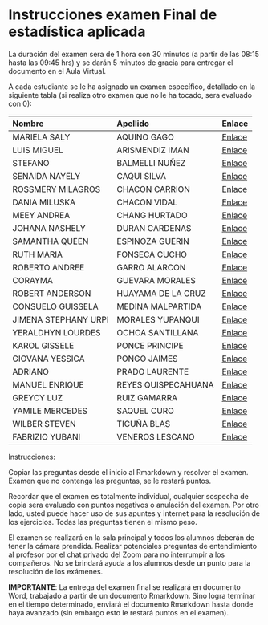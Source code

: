 Instrucciones examen Final de estadística aplicada
================

La duración del examen sera de 1 hora con 30 minutos (a partir de las
08:15 hasta las 09:45 hrs) y se darán 5 minutos de gracia para entregar
el documento en el Aula Virtual.

A cada estudiante se le ha asignado un examen específico, detallado en
la siguiente tabla (si realiza otro examen que no le ha tocado, sera
evaluado con 0):

| Nombre               | Apellido            | Enlace                                                                                       |
|:---------------------|:--------------------|:---------------------------------------------------------------------------------------------|
| MARIELA SALY         | AQUINO GAGO         | [Enlace](https://github.com/luiqs/Estadistica-Aplicada/blob/main/Jhony/3.-Examen-Final-3.md) |
| LUIS MIGUEL          | ARISMENDIZ IMAN     | [Enlace](https://github.com/luiqs/Estadistica-Aplicada/blob/main/Jhony/1.-Examen-Final-1.md) |
| STEFANO              | BALMELLI NUÑEZ      | [Enlace](https://github.com/luiqs/Estadistica-Aplicada/blob/main/Jhony/2.-Examen-Final-2.md) |
| SENAIDA NAYELY       | CAQUI SILVA         | [Enlace](https://github.com/luiqs/Estadistica-Aplicada/blob/main/Jhony/4.-Examen-Final-4.md) |
| ROSSMERY MILAGROS    | CHACON CARRION      | [Enlace](https://github.com/luiqs/Estadistica-Aplicada/blob/main/Jhony/5.-Examen-Final-5.md) |
| DANIA MILUSKA        | CHACON VIDAL        | [Enlace](https://github.com/luiqs/Estadistica-Aplicada/blob/main/Jhony/6.-Examen-Final-6.md) |
| MEEY ANDREA          | CHANG HURTADO       | [Enlace](https://github.com/luiqs/Estadistica-Aplicada/blob/main/Jhony/7.-Examen-Final-7.md) |
| JOHANA NASHELY       | DURAN CARDENAS      | [Enlace](https://github.com/luiqs/Estadistica-Aplicada/blob/main/Jhony/8.-Examen-Final-8.md) |
| SAMANTHA QUEEN       | ESPINOZA GUERIN     | [Enlace](https://github.com/luiqs/Estadistica-Aplicada/blob/main/Jhony/3.-Examen-Final-3.md) |
| RUTH MARIA           | FONSECA CUCHO       | [Enlace](https://github.com/luiqs/Estadistica-Aplicada/blob/main/Jhony/1.-Examen-Final-1.md) |
| ROBERTO ANDREE       | GARRO ALARCON       | [Enlace](https://github.com/luiqs/Estadistica-Aplicada/blob/main/Jhony/2.-Examen-Final-2.md) |
| CORAYMA              | GUEVARA MORALES     | [Enlace](https://github.com/luiqs/Estadistica-Aplicada/blob/main/Jhony/4.-Examen-Final-4.md) |
| ROBERT ANDERSON      | HUAYAMA DE LA CRUZ  | [Enlace](https://github.com/luiqs/Estadistica-Aplicada/blob/main/Jhony/5.-Examen-Final-5.md) |
| CONSUELO GUISSELA    | MEDINA MALPARTIDA   | [Enlace](https://github.com/luiqs/Estadistica-Aplicada/blob/main/Jhony/6.-Examen-Final-6.md) |
| JIMENA STEPHANY URPI | MORALES YUPANQUI    | [Enlace](https://github.com/luiqs/Estadistica-Aplicada/blob/main/Jhony/7.-Examen-Final-7.md) |
| YERALDHYN LOURDES    | OCHOA SANTILLANA    | [Enlace](https://github.com/luiqs/Estadistica-Aplicada/blob/main/Jhony/8.-Examen-Final-8.md) |
| KAROL GISSELE        | PONCE PRINCIPE      | [Enlace](https://github.com/luiqs/Estadistica-Aplicada/blob/main/Jhony/3.-Examen-Final-3.md) |
| GIOVANA YESSICA      | PONGO JAIMES        | [Enlace](https://github.com/luiqs/Estadistica-Aplicada/blob/main/Jhony/1.-Examen-Final-1.md) |
| ADRIANO              | PRADO LAURENTE      | [Enlace](https://github.com/luiqs/Estadistica-Aplicada/blob/main/Jhony/2.-Examen-Final-2.md) |
| MANUEL ENRIQUE       | REYES QUISPECAHUANA | [Enlace](https://github.com/luiqs/Estadistica-Aplicada/blob/main/Jhony/4.-Examen-Final-4.md) |
| GREYCY LUZ           | RUIZ GAMARRA        | [Enlace](https://github.com/luiqs/Estadistica-Aplicada/blob/main/Jhony/5.-Examen-Final-5.md) |
| YAMILE MERCEDES      | SAQUEL CURO         | [Enlace](https://github.com/luiqs/Estadistica-Aplicada/blob/main/Jhony/6.-Examen-Final-6.md) |
| WILBER STEVEN        | TICUÑA BLAS         | [Enlace](https://github.com/luiqs/Estadistica-Aplicada/blob/main/Jhony/7.-Examen-Final-7.md) |
| FABRIZIO YUBANI      | VENEROS LESCANO     | [Enlace](https://github.com/luiqs/Estadistica-Aplicada/blob/main/Jhony/8.-Examen-Final-8.md) |

Instrucciones:

Copiar las preguntas desde el inicio al Rmarkdown y resolver el examen.
Examen que no contenga las preguntas, se le restará puntos.

Recordar que el examen es totalmente individual, cualquier sospecha de
copia sera evaluado con puntos negativos o anulación del examen. Por
otro lado, usted puede hacer uso de sus apuntes y internet para la
resolución de los ejercicios. Todas las preguntas tienen el mismo peso.

El examen se realizará en la sala principal y todos los alumnos deberán
de tener la cámara prendida. Realizar potenciales preguntas de
entendimiento al profesor por el chat privado del Zoom para no
interrumpir a los compañeros. No se brindará ayuda a los alumnos desde
un punto para la resolución de los exámenes.

**IMPORTANTE**: La entrega del examen final se realizará en documento
Word, trabajado a partir de un documento Rmarkdown. Sino logra terminar
en el tiempo determinado, enviará el documento Rmarkdown hasta donde
haya avanzado (sin embargo esto le restará puntos en el examen).
